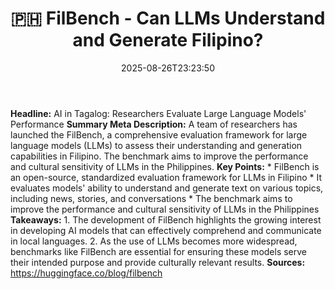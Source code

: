 ﻿---
title: "🇵🇭 FilBench - Can LLMs Understand and Generate Filipino?"
date: "2025-08-26T23:23:50"
category: "Markets"
summary: ""
slug: " filbench  can llms understand and generate filipino"
source_urls:
  - "https://huggingface.co/blog/filbench"
seo:
  title: "🇵🇭 FilBench - Can LLMs Understand and Generate Filipino? | Hash n Hedge"
  description: ""
  keywords: ["news", "markets", "brief"]
---
**Headline:** AI in Tagalog: Researchers Evaluate Large Language Models' Performance  **Summary Meta Description:** A team of researchers has launched the FilBench, a comprehensive evaluation framework for large language models (LLMs) to assess their understanding and generation capabilities in Filipino. The benchmark aims to improve the performance and cultural sensitivity of LLMs in the Philippines.  **Key Points:**  * FilBench is an open-source, standardized evaluation framework for LLMs in Filipino * It evaluates models' ability to understand and generate text on various topics, including news, stories, and conversations * The benchmark aims to improve the performance and cultural sensitivity of LLMs in the Philippines  **Takeaways:**  1. The development of FilBench highlights the growing interest in developing AI models that can effectively comprehend and communicate in local languages. 2. As the use of LLMs becomes more widespread, benchmarks like FilBench are essential for ensuring these models serve their intended purpose and provide culturally relevant results.  **Sources:**  https://huggingface.co/blog/filbench 
